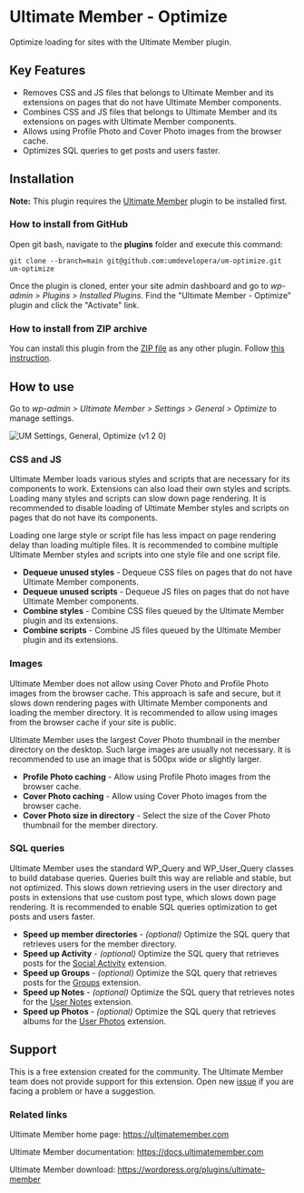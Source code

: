 # Ultimate Member - Optimize

Optimize loading for sites with the Ultimate Member plugin.

## Key Features

- Removes CSS and JS files that belongs to Ultimate Member and its extensions on pages that do not have Ultimate Member components.
- Combines CSS and JS files that belongs to Ultimate Member and its extensions on pages with Ultimate Member components.
- Allows using Profile Photo and Cover Photo images from the browser cache.
- Optimizes SQL queries to get posts and users faster.

## Installation

__Note:__ This plugin requires the [Ultimate Member](https://wordpress.org/plugins/ultimate-member/) plugin to be installed first.

### How to install from GitHub

Open git bash, navigate to the **plugins** folder and execute this command:

`git clone --branch=main git@github.com:umdevelopera/um-optimize.git um-optimize`

Once the plugin is cloned, enter your site admin dashboard and go to _wp-admin > Plugins > Installed Plugins_. Find the "Ultimate Member - Optimize" plugin and click the "Activate" link.

### How to install from ZIP archive

You can install this plugin from the [ZIP file](https://drive.google.com/file/d/1VBFGrOLrKmiFRCkPCeRUW6MTRjoOUA-P/view) as any other plugin. Follow [this instruction](https://wordpress.org/support/article/managing-plugins/#upload-via-wordpress-admin).

## How to use

Go to *wp-admin > Ultimate Member > Settings > General > Optimize* to manage settings.

![UM Settings, General, Optimize (v1 2 0)](https://github.com/user-attachments/assets/4eb8dae7-ae59-49c6-8f8a-b3f0111ef601)

### CSS and JS

Ultimate Member loads various styles and scripts that are necessary for its components to work. Extensions can also load their own styles and scripts. Loading many styles and scripts can slow down page rendering.
It is recommended to disable loading of Ultimate Member styles and scripts on pages that do not have its components.

Loading one large style or script file has less impact on page rendering delay than loading multiple files.
It is recommended to combine multiple Ultimate Member styles and scripts into one style file and one script file.

- **Dequeue unused styles** - Dequeue CSS files on pages that do not have Ultimate Member components.
- **Dequeue unused scripts** - Dequeue JS files on pages that do not have Ultimate Member components.
- **Combine styles** - Combine CSS files queued by the Ultimate Member plugin and its extensions.
- **Combine scripts** - Combine JS files queued by the Ultimate Member plugin and its extensions.

### Images

Ultimate Member does not allow using Cover Photo and Profile Photo images from the browser cache. This approach is safe and secure, but it slows down rendering pages with Ultimate Member components and loading the member directory.
It is recommended to allow using images from the browser cache if your site is public.

Ultimate Member uses the largest Cover Photo thumbnail in the member directory on the desktop. Such large images are usually not necessary.
It is recommended to use an image that is 500px wide or slightly larger.

- **Profile Photo caching** - Allow using Profile Photo images from the browser cache.
- **Cover Photo caching** - Allow using Cover Photo images from the browser cache.
- **Cover Photo size in directory** - Select the size of the Cover Photo thumbnail for the member directory.

### SQL queries

Ultimate Member uses the standard WP_Query and WP_User_Query classes to build database queries. Queries built this way are reliable and stable, but not optimized. This slows down retrieving users in the user directory and posts in extensions that use custom post type, which slows down page rendering.
It is recommended to enable SQL queries optimization to get posts and users faster.

- **Speed up member directories** - *(optional)* Optimize the SQL query that retrieves users for the member directory.
- **Speed up Activity** - *(optional)* Optimize the SQL query that retrieves posts for the [Social Activity](https://ultimatemember.com/extensions/social-activity/) extension.
- **Speed up Groups** - *(optional)* Optimize the SQL query that retrieves posts for the [Groups](https://ultimatemember.com/extensions/groups/) extension.
- **Speed up Notes** - *(optional)* Optimize the SQL query that retrieves notes for the [User Notes](https://ultimatemember.com/extensions/user-notes/) extension.
- **Speed up Photos** - *(optional)* Optimize the SQL query that retrieves albums for the [User Photos](https://ultimatemember.com/extensions/user-photos/) extension.

## Support

This is a free extension created for the community. The Ultimate Member team does not provide support for this extension. Open new [issue](https://github.com/umdevelopera/um-optimize/issues) if you are facing a problem or have a suggestion.

### Related links

Ultimate Member home page: https://ultimatemember.com

Ultimate Member documentation: https://docs.ultimatemember.com

Ultimate Member download: https://wordpress.org/plugins/ultimate-member
